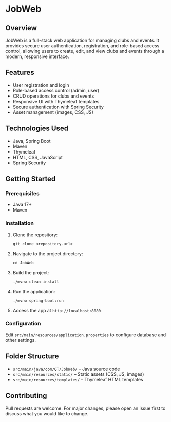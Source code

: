# JobWeb

## Overview
JobWeb is a full-stack web application for managing clubs and events. It provides secure user authentication, registration, and role-based access control, allowing users to create, edit, and view clubs and events through a modern, responsive interface.

## Features
- User registration and login
- Role-based access control (admin, user)
- CRUD operations for clubs and events
- Responsive UI with Thymeleaf templates
- Secure authentication with Spring Security
- Asset management (images, CSS, JS)

## Technologies Used
- Java, Spring Boot
- Maven
- Thymeleaf
- HTML, CSS, JavaScript
- Spring Security

## Getting Started

### Prerequisites
- Java 17+
- Maven

### Installation
1. Clone the repository:
   ```
   git clone <repository-url>
   ```
2. Navigate to the project directory:
   ```
   cd JobWeb
   ```
3. Build the project:
   ```
   ./mvnw clean install
   ```
4. Run the application:
   ```
   ./mvnw spring-boot:run
   ```
5. Access the app at `http://localhost:8080`

### Configuration
Edit `src/main/resources/application.properties` to configure database and other settings.

## Folder Structure
- `src/main/java/com/QT/JobWeb/` – Java source code
- `src/main/resources/static/` – Static assets (CSS, JS, images)
- `src/main/resources/templates/` – Thymeleaf HTML templates

## Contributing
Pull requests are welcome. For major changes, please open an issue first to discuss what you would like to change.

